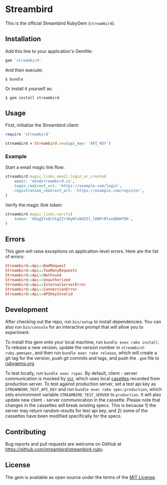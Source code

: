 # Streambird

This is the official Streambird RubyGem (`streambird`).

## Installation

Add this line to your application's Gemfile:

```ruby
gem 'streambird'
```

And then execute:

    $ bundle

Or install it yourself as:

    $ gem install streambird

## Usage

First, initialize the Streambird client:

```ruby
require 'streambird'

streambird = Streambird.new(api_key: 'API_KEY')
```

### Example


Start a email magic link flow:

```ruby
streambird.magic_links.email.login_or_create(
    email: 'dev@streambird.io',
    login_redirect_url: 'https://example.com/login',
    registration_redirect_url: 'https://example.com/register',
)
```

Verify the magic llink token:

```ruby
streambird.magic_links.verify(
    token: 'bbqg5fxQrCkgIZr3HyWlxNdZ5l_lDNPrRlxnQ0KHTBk',
)
```

## Errors

This gem will raise exceptions on application-level errors. Here are the list of errors:

```ruby
Streambird::Api::BadRequest
Streambird::Api::TooManyRequests
Streambird::Api::NotFound
Streambird::Api::Unauthorized
Streambird::Api::InternalServerError
Streambird::Api::ConnectionError
Streambird::Api::APIKeyInvalid
```

## Development

After checking out the repo, run `bin/setup` to install dependencies. You can also run `bin/console` for an interactive prompt that will allow you to experiment.

To install this gem onto your local machine, run `bundle exec rake install`. To release a new version, update the version number in `streambird-ruby.gemspec`, and then run `bundle exec rake release`, which will create a git tag for the version, push git commits and tags, and push the `.gem` file to [rubygems.org](https://rubygems.org).

To test locally, run `bundle exec rspec`. By default, client - server communication is mocked by [vcr](https://github.com/vcr/vcr), which uses local [casettes](spec/cassettes) recorded from production server.
To test against production server, set a test api key as `STREAMBIRD_TEST_API_KEY` and run `bundle exec rake spec:production`, which sets environment variable `STREAMBIRD_TEST_SERVER` to `production`. It will also update new client - server communication in the cassette.
Please note that changes in the cassettes will break existing specs. This is because 1) the server may return random results for test api key, and 2) some of the cassettes have been modified specifically for the specs.

## Contributing

Bug reports and pull requests are welcome on GitHub at https://github.com/streambird/streambird-ruby.

## License

The gem is available as open source under the terms of the [MIT License](http://opensource.org/licenses/MIT).
